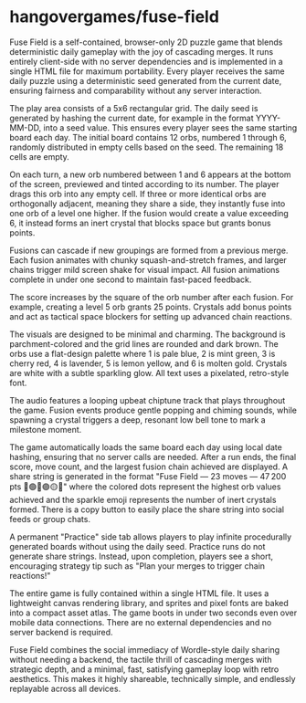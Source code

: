# hangovergames/fuse-field

Fuse Field is a self-contained, browser-only 2D puzzle game that blends 
deterministic daily gameplay with the joy of cascading merges. It runs entirely 
client-side with no server dependencies and is implemented in a single HTML 
file for maximum portability. Every player receives the same daily puzzle using 
a deterministic seed generated from the current date, ensuring fairness and 
comparability without any server interaction.

The play area consists of a 5x6 rectangular grid. The daily seed is generated 
by hashing the current date, for example in the format YYYY-MM-DD, into a seed 
value. This ensures every player sees the same starting board each day. The 
initial board contains 12 orbs, numbered 1 through 6, randomly distributed in 
empty cells based on the seed. The remaining 18 cells are empty.

On each turn, a new orb numbered between 1 and 6 appears at the bottom of the 
screen, previewed and tinted according to its number. The player drags this orb 
into any empty cell. If three or more identical orbs are orthogonally adjacent, 
meaning they share a side, they instantly fuse into one orb of a level one 
higher. If the fusion would create a value exceeding 6, it instead forms an 
inert crystal that blocks space but grants bonus points.

Fusions can cascade if new groupings are formed from a previous merge. Each 
fusion animates with chunky squash-and-stretch frames, and larger chains 
trigger mild screen shake for visual impact. All fusion animations complete in 
under one second to maintain fast-paced feedback.

The score increases by the square of the orb number after each fusion. For 
example, creating a level 5 orb grants 25 points. Crystals add bonus points and 
act as tactical space blockers for setting up advanced chain reactions.

The visuals are designed to be minimal and charming. The background is 
parchment-colored and the grid lines are rounded and dark brown. The orbs use a 
flat-design palette where 1 is pale blue, 2 is mint green, 3 is cherry red, 4 
is lavender, 5 is lemon yellow, and 6 is molten gold. Crystals are white with a 
subtle sparkling glow. All text uses a pixelated, retro-style font.

The audio features a looping upbeat chiptune track that plays throughout the 
game. Fusion events produce gentle popping and chiming sounds, while spawning a 
crystal triggers a deep, resonant low bell tone to mark a milestone moment.

The game automatically loads the same board each day using local date hashing, 
ensuring that no server calls are needed. After a run ends, the final score, 
move count, and the largest fusion chain achieved are displayed. A share string 
is generated in the format "Fuse Field — 23 moves — 47 200 pts 🔵🟢🔴🟣🟡✨" 
where the colored dots represent the highest orb values achieved and the 
sparkle emoji represents the number of inert crystals formed. There is a copy 
button to easily place the share string into social feeds or group chats.

A permanent "Practice" side tab allows players to play infinite procedurally 
generated boards without using the daily seed. Practice runs do not generate 
share strings. Instead, upon completion, players see a short, encouraging 
strategy tip such as "Plan your merges to trigger chain reactions!"

The entire game is fully contained within a single HTML file. It uses a 
lightweight canvas rendering library, and sprites and pixel fonts are baked 
into a compact asset atlas. The game boots in under two seconds even over 
mobile data connections. There are no external dependencies and no server 
backend is required.

Fuse Field combines the social immediacy of Wordle-style daily sharing without 
needing a backend, the tactile thrill of cascading merges with strategic depth, 
and a minimal, fast, satisfying gameplay loop with retro aesthetics. This makes 
it highly shareable, technically simple, and endlessly replayable across all 
devices.
